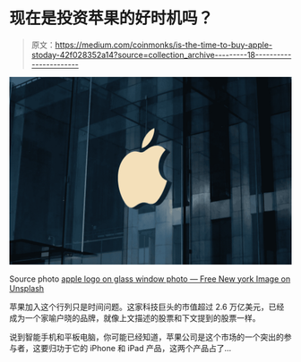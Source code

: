 # 现在是投资苹果的好时机吗？

> 原文：<https://medium.com/coinmonks/is-the-time-to-buy-apple-stoday-42f028352a14?source=collection_archive---------18----------------------->

![](img/d5d0521f58fd78fb0a8ed5d627e95462.png)

Source photo [apple logo on glass window photo — Free New york Image on Unsplash](https://unsplash.com/photos/wAygsCk20h8)

苹果加入这个行列只是时间问题。这家科技巨头的市值超过 2.6 万亿美元，已经成为一个家喻户晓的品牌，就像上文描述的股票和下文提到的股票一样。

说到智能手机和平板电脑，你可能已经知道，苹果公司是这个市场的一个突出的参与者，这要归功于它的 iPhone 和 iPad 产品，这两个产品占了…